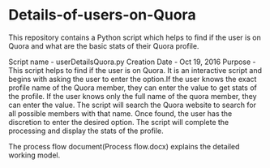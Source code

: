 # Details-of-users-on-Quora
This repository contains a Python script which helps to find if the user is on Quora and what are the basic stats of their Quora profile.

Script name - userDetailsQuora.py
Creation Date - Oct 19, 2016
Purpose - This script helps to find if the user is on Quora. It is an interactive script and begins with asking the user to enter the option.If the user knows the exact profile name of the Quora member, they can enter the value to get stats of the profile. If the user knows only the full name of the quora member, they can enter the value. The script will search the Quora website to search for all possible members with that name. Once found, the user has the discretion to enter the desired option. The script will complete the processing and display the stats of the profile.

The process flow document(Process flow.docx) explains the detailed working model.
